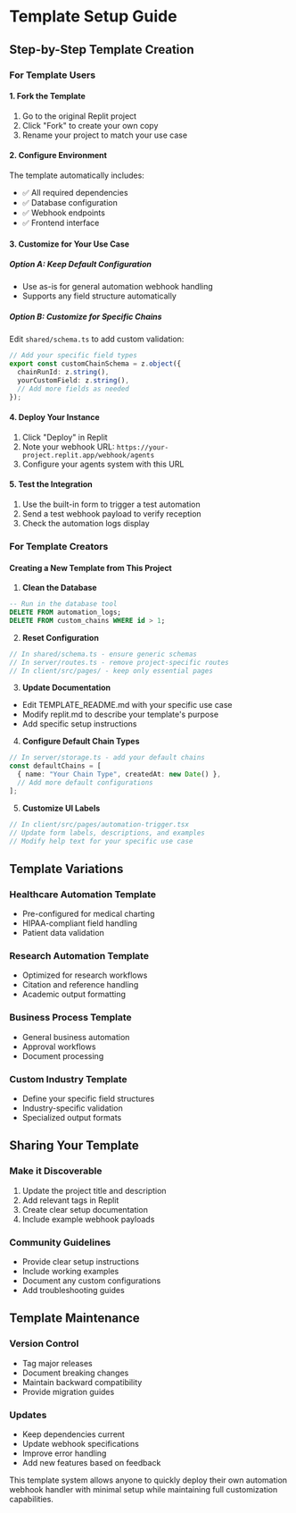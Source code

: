 # Template Setup Guide

## Step-by-Step Template Creation

### For Template Users

#### 1. Fork the Template
1. Go to the original Replit project
2. Click "Fork" to create your own copy
3. Rename your project to match your use case

#### 2. Configure Environment
The template automatically includes:
- ✅ All required dependencies
- ✅ Database configuration
- ✅ Webhook endpoints
- ✅ Frontend interface

#### 3. Customize for Your Use Case

##### Option A: Keep Default Configuration
- Use as-is for general automation webhook handling
- Supports any field structure automatically

##### Option B: Customize for Specific Chains
Edit `shared/schema.ts` to add custom validation:

```typescript
// Add your specific field types
export const customChainSchema = z.object({
  chainRunId: z.string(),
  yourCustomField: z.string(),
  // Add more fields as needed
});
```

#### 4. Deploy Your Instance
1. Click "Deploy" in Replit
2. Note your webhook URL: `https://your-project.replit.app/webhook/agents`
3. Configure your agents system with this URL

#### 5. Test the Integration
1. Use the built-in form to trigger a test automation
2. Send a test webhook payload to verify reception
3. Check the automation logs display

### For Template Creators

#### Creating a New Template from This Project

1. **Clean the Database**
```sql
-- Run in the database tool
DELETE FROM automation_logs;
DELETE FROM custom_chains WHERE id > 1;
```

2. **Reset Configuration**
```typescript
// In shared/schema.ts - ensure generic schemas
// In server/routes.ts - remove project-specific routes
// In client/src/pages/ - keep only essential pages
```

3. **Update Documentation**
- Edit TEMPLATE_README.md with your specific use case
- Modify replit.md to describe your template's purpose
- Add specific setup instructions

4. **Configure Default Chain Types**
```typescript
// In server/storage.ts - add your default chains
const defaultChains = [
  { name: "Your Chain Type", createdAt: new Date() },
  // Add more default configurations
];
```

5. **Customize UI Labels**
```typescript
// In client/src/pages/automation-trigger.tsx
// Update form labels, descriptions, and examples
// Modify help text for your specific use case
```

## Template Variations

### Healthcare Automation Template
- Pre-configured for medical charting
- HIPAA-compliant field handling
- Patient data validation

### Research Automation Template
- Optimized for research workflows
- Citation and reference handling
- Academic output formatting

### Business Process Template
- General business automation
- Approval workflows
- Document processing

### Custom Industry Template
- Define your specific field structures
- Industry-specific validation
- Specialized output formats

## Sharing Your Template

### Make it Discoverable
1. Update the project title and description
2. Add relevant tags in Replit
3. Create clear setup documentation
4. Include example webhook payloads

### Community Guidelines
- Provide clear setup instructions
- Include working examples
- Document any custom configurations
- Add troubleshooting guides

## Template Maintenance

### Version Control
- Tag major releases
- Document breaking changes
- Maintain backward compatibility
- Provide migration guides

### Updates
- Keep dependencies current
- Update webhook specifications
- Improve error handling
- Add new features based on feedback

This template system allows anyone to quickly deploy their own automation webhook handler with minimal setup while maintaining full customization capabilities.